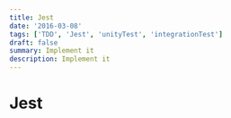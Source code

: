 ```yaml
---
title: Jest
date: '2016-03-08'
tags: ['TDD', 'Jest', 'unityTest', 'integrationTest']
draft: false
summary: Implement it
description: Implement it
---
```

# Jest



